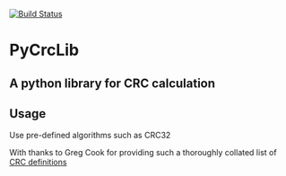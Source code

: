 [![Build Status](https://travis-ci.com/GardenTools/crcpylib.svg?token=sQrmEU8kgQPPzaheXBfq&branch=master)](https://travis-ci.com/GardenTools/crcpylib)

PyCrcLib
========

A python library for CRC calculation
------------------------------------

Usage
-----
Use pre-defined algorithms such as CRC32

With thanks to Greg Cook for providing such a thoroughly collated list of
[CRC definitions](http://reveng.sourceforge.net/crc-catalogue/all.htm)
